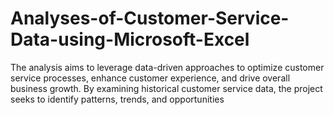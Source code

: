 # Analyses-of-Customer-Service-Data-using-Microsoft-Excel
The analysis aims to leverage data-driven approaches to optimize customer service processes, enhance customer experience, and drive overall business growth. By examining historical customer service data, the project seeks to identify patterns, trends, and opportunities
